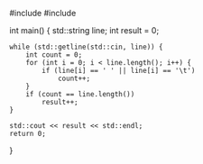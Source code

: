 #include <iostream>
#include <string>

int main() {
	std::string line;
	int result = 0;

	while (std::getline(std::cin, line)) {
		int count = 0;
		for (int i = 0; i < line.length(); i++) {
			if (line[i] == ' ' || line[i] == '\t')
				count++;
		}
		if (count == line.length())
			result++;
	}

	std::cout << result << std::endl;
	return 0;

}
